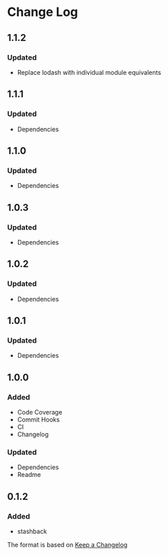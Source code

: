 # Change Log

## 1.1.2
### Updated
- Replace lodash with individual module equivalents

## 1.1.1
### Updated
- Dependencies

## 1.1.0
### Updated
- Dependencies

## 1.0.3
### Updated
- Dependencies

## 1.0.2
### Updated
- Dependencies

## 1.0.1
### Updated
- Dependencies

## 1.0.0
### Added
- Code Coverage
- Commit Hooks
- CI
- Changelog

### Updated
- Dependencies
- Readme


## 0.1.2
### Added
- stashback

The format is based on [Keep a Changelog](http://keepachangelog.com/)
